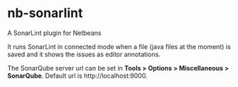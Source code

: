# nb-sonarlint
A SonarLint plugin for Netbeans

It runs SonarLint in connected mode  when a file (java files at the moment) is saved and it shows the issues as editor annotations.

The SonarQube server url can be set in **Tools > Options > Miscellaneous > SonarQube**. Default url is http://localhost:9000.
